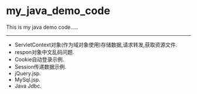 # my_java_demo_code
This is my java demo code.....


----------
- ServletContext对象(作为域对象使用)存储数据,请求转发,获取资源文件.
- respon对象中文乱码问题.
- Cookie自动登录示例.
- Session传递数据示例.
- jQuery.jsp.
- MySql.jsp.
- Java Jdbc.
